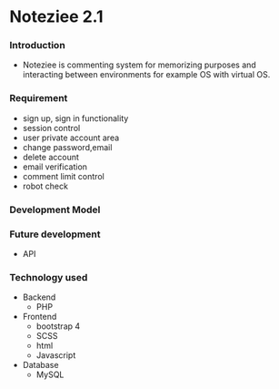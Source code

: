 # Noteziee 2.1

### Introduction
- Noteziee is commenting system for memorizing purposes and interacting between environments for example OS with virtual OS.

### Requirement
- sign up, sign in functionality
- session control
- user private account area
- change password,email
- delete account
- email verification
- comment limit control
- robot check

### Development Model

### Future development
- API

### Technology used
- Backend
    - PHP
- Frontend
    - bootstrap 4
    - SCSS
    - html
    - Javascript
- Database
    - MySQL
